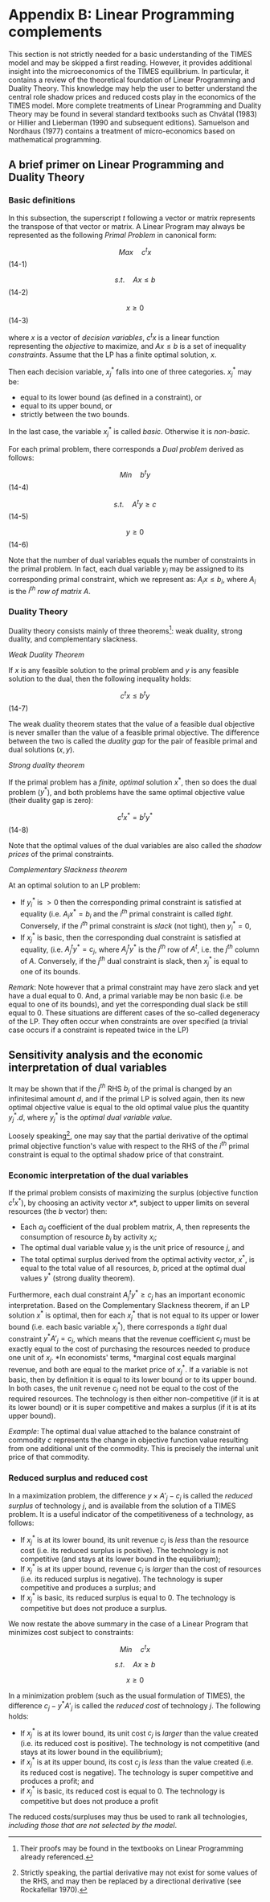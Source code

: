 # Appendix B: Linear Programming complements

This section is not strictly needed for a basic understanding of the TIMES model and may be skipped a first reading. However, it provides additional insight into the microeconomics of the TIMES equilibrium. In particular, it contains a review of the theoretical foundation of Linear Programming and Duality Theory. This knowledge may help the user to better understand the central role shadow prices and reduced costs play in the economics of the TIMES model. More complete treatments of Linear Programming and Duality Theory may be found in several standard textbooks such as Chvátal (1983) or Hillier and Lieberman (1990 and subsequent editions). Samuelson and Nordhaus (1977) contains a treatment of micro-economics based on mathematical programming.

## A brief primer on Linear Programming and Duality Theory

### Basic definitions

In this subsection, the superscript *t* following a vector or matrix represents the transpose of that vector or matrix. A Linear Program may always be represented as the following *Primal Problem* in canonical form:

$$Max \quad c^tx$$ (14-1)

$$s.t. \quad Ax ≤ b$$ (14-2)

$$x ≥ 0$$ (14-3)

where $x$ is a vector of *decision variables*, $c^tx$ is a linear function representing the *objective* to maximize, and $Ax ≤ b$ is a set of inequality *constraints*. Assume that the LP has a finite optimal solution, $x$.

Then each decision variable, $x_j^*$ falls into one of three categories. $x_j^*$ may be:
- equal to its lower bound (as defined in a constraint), or
- equal to its upper bound, or
- strictly between the two bounds.

In the last case, the variable $x_j^*$ is called *basic*. Otherwise it is *non-basic*.

For each primal problem, there corresponds a *Dual problem* derived as follows:

$$Min \quad  b^ty$$ (14-4)

$$s.t. \quad A^ty ≥ c$$ (14-5)

$$y ≥ 0$$ (14-6)

Note that the number of dual variables equals the number of constraints in the primal problem. In fact, each dual variable $y_i$ may be assigned to its corresponding primal constraint, which we represent as: $A_ix ≤ b_i$, where $A_i$ is the $i^{th}$ *row of matrix A*.

### Duality Theory

Duality theory consists mainly of three theorems[^48]: weak duality, strong duality, and complementary slackness.

*Weak Duality Theorem*

If $x$ is any feasible solution to the primal problem and $y$ is any feasible solution to the dual, then the following inequality holds:

$$c^tx≤ b^ty$$ (14-7)

The weak duality theorem states that the value of a feasible dual objective is never smaller than the value of a feasible primal objective. The difference between the two is called the *duality gap* for the pair of feasible primal and dual solutions $(x,y)$.

*Strong duality theorem*

If the primal problem has a *finite, optimal* solution $x^*$, then so does the dual problem ($y^*$), and both problems have the same optimal objective value (their duality gap is zero):

$$c^tx^* = b^ty^*$$ (14-8)

Note that the optimal values of the dual variables are also called the *shadow prices* of the primal constraints.

*Complementary Slackness theorem*

At an optimal solution to an LP problem:
- If $y_i^*$ is $> 0$ then the corresponding primal constraint is satisfied at equality (i.e. $A_ix^* = b_i$ and the $i^{th}$ primal constraint is called *tight*. Conversely, if the $i^{th}$ primal constraint is *slack* (not tight), then $y_i^* = 0$,
- If $x_j^*$ is basic, then the corresponding dual constraint is satisfied at equality, (i.e. $A_j^ty^* = c_j$, where $A_j^ty^*$ is the $j^{th}$ row of $A^t$, i.e. the $j^{th}$ column of $A$. Conversely, if the $j^{th}$ dual constraint is slack, then $x_j^*$ is equal to one of its bounds.

*Remark*: Note however that a primal constraint may have zero slack and yet have a dual equal to 0. And, a primal variable may be non basic (i.e. be equal to one of its bounds), and yet the corresponding dual slack be still equal to 0. These situations are different cases of the so-called degeneracy of the LP. They often occur when constraints are over specified (a trivial case occurs if a constraint is repeated twice in the LP)

## Sensitivity analysis and the economic interpretation of dual variables

It may be shown that if the $j^{th}$ RHS $b_j$ of the primal is changed by an infinitesimal amount $d$, and if the primal LP is solved again, then its new optimal objective value is equal to the old optimal value plus the quantity $y_j^*.d$, where $y_j^*$ is the *optimal dual variable value*.

Loosely speaking[^49], one may say that the partial derivative of the optimal primal objective function's value with respect to the RHS of the $i^{th}$ primal constraint is equal to the optimal shadow price of that constraint.

### Economic interpretation of the dual variables

If the primal problem consists of maximizing the surplus (objective function $c^tx^*$), by choosing an activity vector $x*$, subject to upper limits on several resources (the $b$ vector) then:
- Each $a_{ij}$ coefficient of the dual problem matrix, $A$, then represents the consumption of resource $b_j$ by activity $x_i$;
- The optimal dual variable value $y_j$ is the unit price of resource $j$, and
- The total optimal surplus derived from the optimal activity vector, $x^*$, is equal to the total value of all resources, $b$, priced at the optimal dual values $y^*$ (strong duality theorem).

Furthermore, each dual constraint $A^t_jy^* ≥ c_j$  has an important economic interpretation. Based on the Complementary Slackness theorem, if an LP solution $x^*$ is optimal, then for each $x^*_j$ that is not equal to its upper or lower bound (i.e. each basic variable $x^*_j$), there corresponds a *tight* dual constraint $y^*A'_j = c_j$, which means that the revenue coefficient $c_j$ must be exactly equal to the cost of purchasing the resources needed to produce one unit of $x_j$. *In economists' terms, *marginal cost equals marginal revenue, and both are equal to the market price of $x^*_j$. If a variable is not basic, then by definition it is equal to its lower bound or to its upper bound. In both cases, the unit revenue $c_j$ need not be equal to the cost of the required resources. The technology is then either non-competitive (if it is at its lower bound) or it is super competitive and makes a surplus (if it is at its upper bound).

*Example*: The optimal dual value attached to the balance constraint of commodity $c$ represents the change in objective function value resulting from one additional unit of the commodity. This is precisely the internal unit price of that commodity.

### Reduced surplus and reduced cost

In a maximization problem, the difference $y \times A'_j - c_j$ is called the *reduced surplus* of technology $j$, and is available from the solution of a TIMES problem. It is a useful indicator of the competitiveness of a technology, as follows:
- If $x^*_j$ is at its lower bound, its unit revenue $c_j$ is *less* than the resource cost (i.e. its reduced surplus is positive). The technology is not competitive (and stays at its lower bound in the equilibrium);
- If $x^*_j$ is at its upper bound, revenue $c_j$ is *larger* than the cost of resources (i.e. its reduced surplus is negative). The technology is super competitive and produces a surplus; and
- If $x^*_j$ is basic, its reduced surplus is equal to 0. The technology is competitive but does not produce a surplus.

We now restate the above summary in the case of a Linear Program that minimizes cost subject to constraints:

$$Min \quad c^tx$$

$$s.t. \quad Ax ≥ b$$

$$x ≥ 0$$

In a minimization problem (such as the usual formulation of TIMES), the difference $c_j - y^*A'_j$ is called the *reduced cost* of technology $j$. The following holds:
- If $x^*_j$ is at its lower bound, its unit cost $c_j$ is *larger* than the value created (i.e. its reduced cost is positive). The technology is not competitive (and stays at its lower bound in the equilibrium);
- if $x^*_j$ is at its upper bound, its cost $c_j$ is *less* than the value created (i.e. its reduced cost is negative). The technology is super competitive and produces a profit; and
- if $x^*_j$ is basic, its reduced cost is equal to 0. The technology is competitive but does not produce a profit

The reduced costs/surpluses may thus be used to rank all technologies, *including those that are not selected by the model*.


[^48]: Their proofs may be found in the textbooks on Linear Programming already referenced.

[^49]: Strictly speaking, the partial derivative may not exist for some values of the RHS, and may then be replaced by a directional derivative (see Rockafellar 1970).
